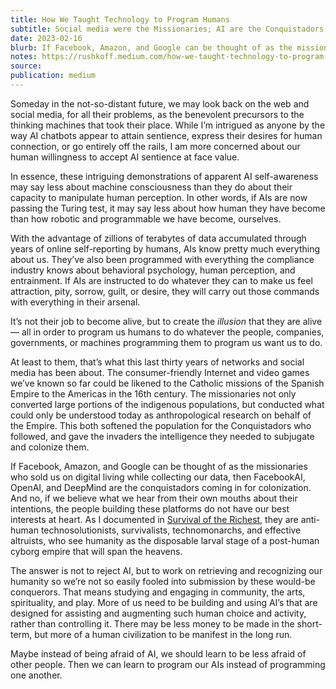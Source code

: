```yaml
---
title: How We Taught Technology to Program Humans
subtitle: Social media were the Missionaries; AI are the Conquistadors
date: 2023-02-16
blurb: If Facebook, Amazon, and Google can be thought of as the missionaries who sold us on digital living while collecting our data, then FacebookAI, OpenAI, and DeepMind are the conquistadors coming in for colonization.
notes: https://rushkoff.medium.com/how-we-taught-technology-to-program-humans-2388adf91364
source:
publication: medium
---
```


Someday in the not-so-distant future, we may look back on the web and social media, for all their problems, as the benevolent precursors to the thinking machines that took their place. While I’m intrigued as anyone by the way AI chatbots appear to attain sentience, express their desires for human connection, or go entirely off the rails, I am more concerned about our human willingness to accept AI sentience at face value.

In essence, these intriguing demonstrations of apparent AI self-awareness may say less about machine consciousness than they do about their capacity to manipulate human perception. In other words, if AIs are now passing the Turing test, it may say less about how human they have become than how robotic and programmable we have become, ourselves.

With the advantage of zillions of terabytes of data accumulated through years of online self-reporting by humans, AIs know pretty much everything about us. They’ve also been programmed with everything the compliance industry knows about behavioral psychology, human perception, and entrainment. If AIs are instructed to do whatever they can to make us feel attraction, pity, sorrow, guilt, or desire, they will carry out those commands with everything in their arsenal.

It’s not their job to become alive, but to create the _illusion_ that they are alive — all in order to program us humans to do whatever the people, companies, governments, or machines programming them to program us want us to do.

At least to them, that’s what this last thirty years of networks and social media has been about. The consumer-friendly Internet and video games we’ve known so far could be likened to the Catholic missions of the Spanish Empire to the Americas in the 16th century. The missionaries not only converted large portions of the indigenous populations, but conducted what could only be understood today as anthropological research on behalf of the Empire. This both softened the population for the Conquistadors who followed, and gave the invaders the intelligence they needed to subjugate and colonize them.

If Facebook, Amazon, and Google can be thought of as the missionaries who sold us on digital living while collecting our data, then FacebookAI, OpenAI, and DeepMind are the conquistadors coming in for colonization. And no, if we believe what we hear from their own mouths about their intentions, the people building these platforms do not have our best interests at heart. As I documented in [Survival of the Richest](https://wwnorton.com/books/survival-of-the-richest), they are anti-human technosolutionists, survivalists, technomonarchs, and effective altruists, who see humanity as the disposable larval stage of a post-human cyborg empire that will span the heavens.

The answer is not to reject AI, but to work on retrieving and recognizing our humanity so we’re not so easily fooled into submission by these would-be conquerors. That means studying and engaging in community, the arts, spirituality, and play. More of us need to be building and using AI’s that are designed for assisting and augmenting such human choice and activity, rather than controlling it. There may be less money to be made in the short-term, but more of a human civilization to be manifest in the long run.

Maybe instead of being afraid of AI, we should learn to be less afraid of other people. Then we can learn to program our AIs instead of programming one another.
